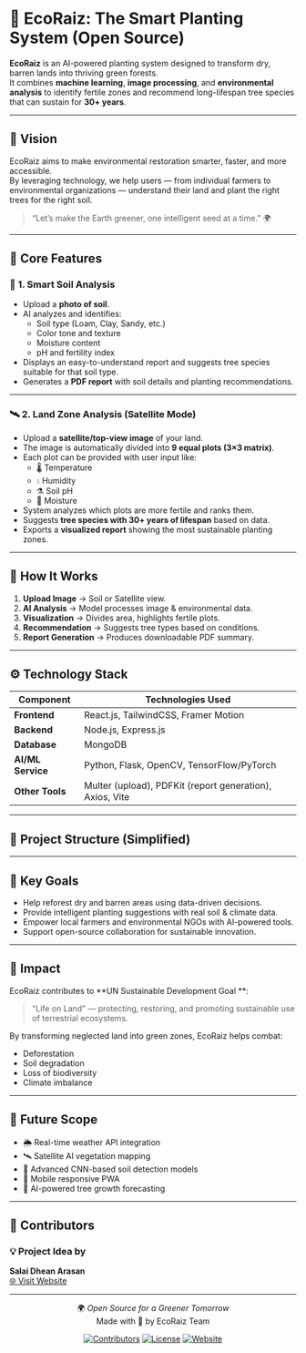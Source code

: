 # 🌿 EcoRaiz: The Smart Planting System (Open Source)

**EcoRaiz** is an AI-powered planting system designed to transform dry, barren lands into thriving green forests.  
It combines **machine learning**, **image processing**, and **environmental analysis** to identify fertile zones and recommend long-lifespan tree species that can sustain for **30+ years**.

---

## 🌱 Vision

EcoRaiz aims to make environmental restoration smarter, faster, and more accessible.  
By leveraging technology, we help users — from individual farmers to environmental organizations — understand their land and plant the right trees for the right soil.

> “Let’s make the Earth greener, one intelligent seed at a time.” 🌍

---

## 🌿 Core Features

### 🧩 **1. Smart Soil Analysis**
- Upload a **photo of soil**.
- AI analyzes and identifies:
  - Soil type (Loam, Clay, Sandy, etc.)
  - Color tone and texture
  - Moisture content
  - pH and fertility index  
- Displays an easy-to-understand report and suggests tree species suitable for that soil type.
- Generates a **PDF report** with soil details and planting recommendations.

---

### 🛰️ **2. Land Zone Analysis (Satellite Mode)**
- Upload a **satellite/top-view image** of your land.
- The image is automatically divided into **9 equal plots (3×3 matrix)**.
- Each plot can be provided with user input like:
  - 🌡️ Temperature  
  - 💧 Humidity  
  - ⚗️ Soil pH  
  - 🌱 Moisture  
- System analyzes which plots are more fertile and ranks them.
- Suggests **tree species with 30+ years of lifespan** based on data.
- Exports a **visualized report** showing the most sustainable planting zones.

---

## 🧠 How It Works

1. **Upload Image** → Soil or Satellite view.  
2. **AI Analysis** → Model processes image & environmental data.  
3. **Visualization** → Divides area, highlights fertile plots.  
4. **Recommendation** → Suggests tree types based on conditions.  
5. **Report Generation** → Produces downloadable PDF summary.

---

## ⚙️ Technology Stack

| Component | Technologies Used |
|------------|------------------|
| **Frontend** | React.js, TailwindCSS, Framer Motion |
| **Backend** | Node.js, Express.js |
| **Database** | MongoDB |
| **AI/ML Service** | Python, Flask, OpenCV, TensorFlow/PyTorch |
| **Other Tools** | Multer (upload), PDFKit (report generation), Axios, Vite |

---

## 🧩 Project Structure (Simplified)


---

## 🌳 Key Goals

- Help reforest dry and barren areas using data-driven decisions.  
- Provide intelligent planting suggestions with real soil & climate data.  
- Empower local farmers and environmental NGOs with AI-powered tools.  
- Support open-source collaboration for sustainable innovation.

---

## 💫 Impact

EcoRaiz contributes to **UN Sustainable Development Goal **:  
> “Life on Land” — protecting, restoring, and promoting sustainable use of terrestrial ecosystems.

By transforming neglected land into green zones, EcoRaiz helps combat:
- Deforestation  
- Soil degradation  
- Loss of biodiversity  
- Climate imbalance  

---

## 🧩 Future Scope

- 🌦️ Real-time weather API integration  
- 🛰️ Satellite AI vegetation mapping  
- 🧬 Advanced CNN-based soil detection models  
- 📲 Mobile responsive PWA  
- 🧾 AI-powered tree growth forecasting  

---

## 👥 Contributors

### 💡 **Project Idea by**
**Salai Dhean Arasan**  
[🌐 Visit Website](https://your-link-here.com)

---

<div align="center">
  
🌍 *Open Source for a Greener Tomorrow*  
Made with 💚 by EcoRaiz Team  

[![Contributors](https://img.shields.io/badge/Contributors-2-brightgreen?style=for-the-badge)](#contributors)
[![License](https://img.shields.io/badge/License-MIT-blue?style=for-the-badge)](LICENSE)
[![Website](https://img.shields.io/badge/Visit-wishlistz.in-success?style=for-the-badge&logo=googlechrome)](https://ecoraiz.netlify.app)

</div>
